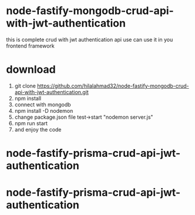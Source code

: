 # node-fastify-mongodb-crud-api-with-jwt-authentication
this is complete crud with jwt authentication api use can use it in you frontend framework

# download
 1. git clone https://github.com/hilalahmad32/node-fastify-mongodb-crud-api-with-jwt-authentication.git
 2. npm install
 3. connect with mongodb
 4. npm install -D nodemon
 5. change package.json file test->start "nodemon server.js"
 6. npm run start
 7. and enjoy the code
# node-fastify-prisma-crud-api-jwt-authentication
# node-fastify-prisma-crud-api-jwt-authentication
